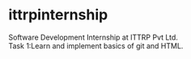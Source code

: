# ittrpinternship
Software Development Internship at ITTRP Pvt Ltd.
<br>
Task 1:Learn and implement basics of git and HTML.
